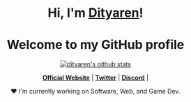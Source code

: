 
<h1 align="center">Hi, I'm <a href="https://github.com/dityaren">Dityaren</a>!</h1>
<h1 align="center">Welcome to my GitHub profile</h1>

<p align="center">
  <a href="https://github.com/edisonlee55"><img src="https://github-readme-stats.vercel.app/api?username=dityaren&hide_border=true&show_icons=true" alt="dityaren's github stats"></a>
</p>

<p align="center">
  <strong><a href="#">Official Website</a></strong> |
  <strong><a href="https://twitter.com/dityaren">Twitter</a></strong> |
  <strong><a href="https://discord.gg/ZDnKQ3xp">Discord</a></strong> |
</p>

<p align="center">❤ I'm currently working on Software, Web, and Game Dev.</p>
